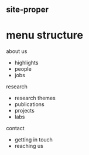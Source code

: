 ## site-proper

# menu structure

about us

* highlights
* people
* jobs

research

* research themes
* publications
* projects
* labs

contact

* getting in touch
* reaching us

